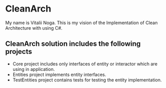 # CleanArch
My name is Vitalii Noga. This is my vision of the Implementation of Clean Architecture with using C#.

## CleanArch solution includes the following projects
- Core project includes only interfaces of entity or interactor which are using in application.
- Entities project implements entity interfaces.
- TestEntities project contains tests for testing the entity implementation.

